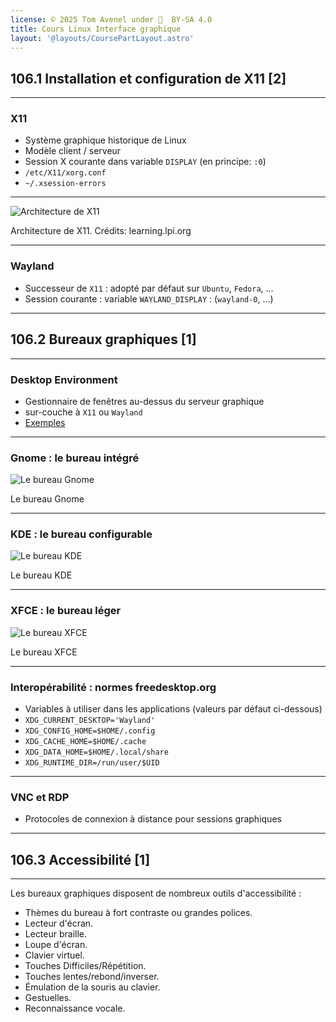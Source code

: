 ```yaml
---
license: © 2025 Tom Avenel under 󰵫  BY-SA 4.0
title: Cours Linux Interface graphique
layout: '@layouts/CoursePartLayout.astro'
---
```


## 106.1 Installation et configuration de X11 [2]

---

### X11

- Système graphique historique de Linux
- Modèle client / serveur
- Session X courante dans variable `DISPLAY` (en principe: `:0`)
- `/etc/X11/xorg.conf`
- `~/.xsession-errors`

---

![Architecture de X11](https://learning.lpi.org/en/learning-materials/102-500/106/106.1/106.1_01/images/image_01.png)

<div class="caption">Architecture de X11. Crédits: learning.lpi.org</div>

---

### Wayland

- Successeur de `X11` : adopté par défaut sur `Ubuntu`, `Fedora`, …
- Session courante : variable `WAYLAND_DISPLAY` : (`wayland-0`, …)

---

## 106.2 Bureaux graphiques [1]

---

### Desktop Environment

- Gestionnaire de fenêtres au-dessus du serveur graphique
- sur-couche à `X11` ou `Wayland`
- [Exemples](https://linux.goffinet.org/administration/introduction-a-linux/environnements-de-bureau/)

---

### Gnome : le bureau intégré

![Le bureau Gnome](https://learning.lpi.org/en/learning-materials/102-500/106/106.2/106.2_01/images/gnome-debian-10.1.0.png)

<div class="caption">Le bureau Gnome</div>

---

### KDE : le bureau configurable

![Le bureau KDE](https://learning.lpi.org/en/learning-materials/102-500/106/106.2/106.2_01/images/kde-opensuse-15.1.png)

<div class="caption">Le bureau KDE</div>

---

### XFCE : le bureau léger

![Le bureau XFCE](https://learning.lpi.org/en/learning-materials/102-500/106/106.2/106.2_01/images/xfce-manjaro-18.1.0.png)

<div class="caption">Le bureau XFCE</div>

---

### Interopérabilité : normes freedesktop.org

- Variables à utiliser dans les applications (valeurs par défaut ci-dessous)
- `XDG_CURRENT_DESKTOP='Wayland'`
- `XDG_CONFIG_HOME=$HOME/.config`
- `XDG_CACHE_HOME=$HOME/.cache`
- `XDG_DATA_HOME=$HOME/.local/share`
- `XDG_RUNTIME_DIR=/run/user/$UID`

---

### VNC et RDP

- Protocoles de connexion à distance pour sessions graphiques

---

## 106.3 Accessibilité [1]

---

Les bureaux graphiques disposent de nombreux outils d'accessibilité :

- Thèmes du bureau à fort contraste ou grandes polices.
- Lecteur d'écran.
- Lecteur braille.
- Loupe d'écran.
- Clavier virtuel.
- Touches Difficiles/Répétition.
- Touches lentes/rebond/inverser.
- Émulation de la souris au clavier.
- Gestuelles.
- Reconnaissance vocale.


